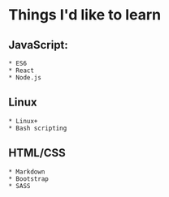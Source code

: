 # Things I'd like to learn

## JavaScript:

	* ES6
	* React
	* Node.js

## Linux

	* Linux+
	* Bash scripting

## HTML/CSS

	* Markdown
	* Bootstrap
	* SASS

